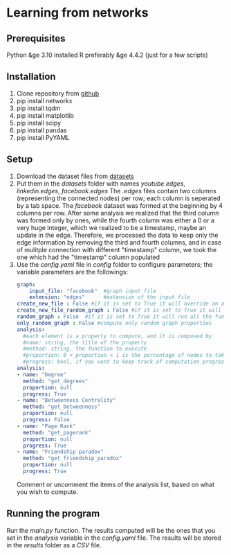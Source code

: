 # Learning from networks
## Prerequisites
Python &ge 3.10 installed
R preferably &ge 4.4.2 (just for a few scripts)
## Installation
1. Clone repository from [github](https://github.com/OrsolonLudovico/LFN_project)
2. pip install networkx
3. pip install tqdm 
4. pip install matplotlib
5. pip install scipy
6. pip install pandas 
7. pip install PyYAML

## Setup
1. Download the dataset files from [datasets](https://drive.google.com/drive/folders/1d80utx9j2eaPufLXRG9t5D2kpPsV0fLY?usp=drive_link)
2. Put them in the _datasets_ folder with names _youtube.edges_, _linkedin.edges_, _facebook.edges_
The _.edges_ files contain two columns (representing the connected nodes) per row; each column is seperated by a tab space.
The _facebook_ dataset was formed at the beginning by 4 columns per row. After some analysis we realized that the third column was formed 
only by ones, while the fourth column was either a 0 or a very huge integer, which we realized to be a timestamp, maybe an update in the edge. 
Therefore, we processed the data to keep only the edge information by removing the third and fourth columns, and in case of mulitple connection with different "timestamp" column, we took the one which had the "timestamp" column populated 
3. Use the _config.yaml_ file in _config_ folder to configure parameters; the variable parameters are the followings:
    ```yaml
    graph:
        input_file: "facebook"  #graph input file
        extension: "edges"      #extension of the input file
    create_new_file : False #if it is set to True it will override an already written file for the same graph, otherwise it will add columns
    create_new_file_random_graph : False #if it is set to True it will override an already written file for the same random graph, otherwise it will add columns
    random_graph : False  #if it is set to True it will run all the functions also to a random graph
    only_random_graph : False #compute only random graph properties
    analysis: 
      #each element is a property to compute, and it is composed by
      #name: string, the title of the property
      #method: string, the function to execute
      #proportion: 0 < proportion < 1 is the percentage of nodes to take into consideration (if too slow computation) 
      #progress: bool, if you want to keep track of computation progresses; sometimes not possible
    analysis:
    - name: "Degree"
      method: "get_degrees"
      proportion: null
      progress: True
    - name: "Betweenness Centrality"
      method: "get_betweenness" 
      proportion: null 
      progress: False
    - name: "Page Rank"
      method: "get_pagerank"
      proportion: null
      progress: True
    - name: "Friendship paradox"
      method: "get_friendship_paradox"
      proportion: null
      progress: True
    ``` 
    Comment or uncomment the items of the analysis list, based on what you wish to compute.

## Running the program
Run the _main.py_ function. 
The results computed will be the ones that you set in the _analysis_ variable in the _config.yaml_ file. 
The results will be stored in the _results_ folder as a _CSV_ file.
